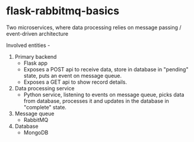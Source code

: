 # flask-rabbitmq-basics
Two microservices, where data processing relies on message passing / event-driven architecture


Involved entities -
1. Primary backend
   - Flask app
   - Exposes a POST api to receive data, store in database in "pending" state, puts an event on message queue.
   - Exposes a GET api to show record details.
2. Data processing service
   - Python service, listening to events on message queue, picks data from database, processes it and updates in the database in "complete" state.
3. Message queue
   - RabbitMQ
4. Database
   - MongoDB